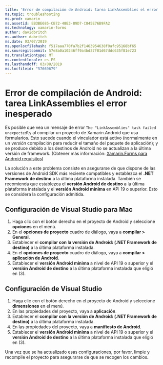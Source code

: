 ```yaml
---
title: 'Error de compilación de Android: tarea LinkAssemblies el error inesperado'
ms.topic: troubleshooting
ms.prod: xamarin
ms.assetid: EB3BE685-CB72-48E3-89D7-C845E76B9FA2
ms.technology: xamarin-forms
author: davidbritch
ms.author: dabritch
ms.date: 03/07/2019
ms.openlocfilehash: f517aaa770fa7b2f1463954638f0afc95168bf65
ms.sourcegitcommit: 57e8a0a10246ff9a4bd37f01d67ddc635f81e723
ms.translationtype: MT
ms.contentlocale: es-ES
ms.lasthandoff: 03/08/2019
ms.locfileid: "57669679"
---
```

# <a name="android-build-error--the-linkassemblies-task-failed-unexpectedly"></a>Error de compilación de Android: tarea LinkAssemblies el error inesperado

Es posible que vea un mensaje de error `The "LinkAssemblies" task failed unexpectedly` al compilar un proyecto de Xamarin.Android que usa formularios. Esto sucede cuando el vinculador está activo (normalmente en un *versión* compilación para reducir el tamaño del paquete de aplicación); y se produce debido a los destinos de Android no se actualizan a la última versión de framework. (Obtener más información: [Xamarin.Forms para Android requisitos](~/get-started/requirements.md#android))

La solución a este problema consiste en asegurarse de que dispone de las versiones de Android SDK más reciente compatibles y establezca el **.NET Framework de destino** a la última plataforma instalada. También se recomienda que establezca el **versión Android de destino** a la última plataforma instalada y el **versión Android mínima** en API 19 o superior. Esto se considera la configuración admitida.

## <a name="setting-in-visual-studio-for-mac"></a>Configuración de Visual Studio para Mac

1.  Haga clic con el botón derecho en el proyecto de Android y seleccione **opciones** en el menú.
2.  En el **opciones de proyecto** cuadro de diálogo, vaya a **compilar > General**.
3.  Establecer el **compilar con la versión de Android: (.NET Framework de destino)**  a la última plataforma instalada.
4.  En el **opciones de proyecto** cuadro de diálogo, vaya a **compilar > aplicación de Android**.
5.  Establecer el **versión Android mínima** a nivel de API 19 o superior y el **versión Android de destino** a la última plataforma instalada que eligió en (3).

## <a name="setting-in-visual-studio"></a>Configuración de Visual Studio

1.  Haga clic con el botón derecho en el proyecto de Android y seleccione **dimensiones** en el menú.
2.  En las propiedades del proyecto, vaya a **aplicación**.
3.  Establecer el **compilar con la versión de Android: (.NET Framework de destino)**  a la última plataforma instalada.
4.  En las propiedades del proyecto, vaya a **manifiesto de Android**.
5.  Establecer el **versión Android mínima** a nivel de API 19 o superior y el **versión Android de destino** a la última plataforma instalada que eligió en (3).

Una vez que se ha actualizado esas configuraciones, por favor, limpie y recompile el proyecto para asegurarse de que se recogen los cambios.
